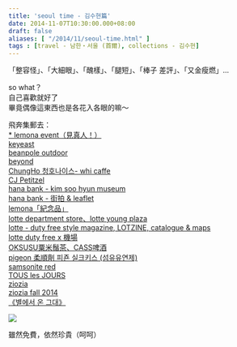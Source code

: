 ```yaml
---
title: 'seoul time - 김수현篇'
date: 2014-11-07T10:30:00.000+08:00
draft: false
aliases: [ "/2014/11/seoul-time.html" ]
tags : [travel - 남한・서울 (首爾), collections - 김수현]
---
```


「整容怪」、「大細眼」、「醜樣」、「腿短」、「棒子 差評」、「又金瘦燃」...  
  
so what？  
自己喜歡就好了  
畢竟偶像這東西也是各花入各眼的嘛～  
  
飛奔集郵去：  
[\* lemona event（見真人！）](http://www.hidie.net/2014/10/seoul-time-lemona-event.html)  
[keyeast](http://www.hidie.net/2014/10/seoul-time-keyeast.html)  
[beanpole outdoor](http://www.hidie.net/2014/10/seoul-time-beanpole-outdoor.html)  
[beyond](http://www.hidie.net/2014/10/seoul-time-beyond-15-seconds-with.html)  
[ChungHo 청호나이스- whi caffe](http://www.hidie.net/2014/10/seoul-time-chungho-whi-caffe.html)  
[CJ Petitzel](http://www.hidie.net/2014/11/seoul-time-cj-petitzel.html)  
[hana bank - kim soo hyun museum](http://www.hidie.net/2014/11/seoul-time-hana-bank-kim-soo-hyun-museum.html)  
[hana bank - 街拍 & leaflet](http://www.hidie.net/2014/11/seoul-time-hana-bank-leaflet.html)  
[lemona「紀念品」](http://www.hidie.net/2014/10/seoul-time-lemona.html)  
[lotte department store、lotte young plaza](http://www.hidie.net/2014/10/seoul-time-lotte-department-storelotte.html)  
[lotte - duty free style magazine, LOTZINE, catalogue & maps](http://www.hidie.net/2014/10/seoul-time-lotte-duty-free-style.html)  
[lotte duty free x 機場](http://www.hidie.net/2014/11/seoul-time-lotte-duty-free-x.html)  
[OKSUSU粟米鬚茶、CASS啤酒](http://www.hidie.net/2014/10/seoul-time-oksusucass.html)  
[pigeon 柔順劑 피죤 실크키스 (섬유유연제)](http://www.hidie.net/2014/11/seoul-time-pigeon.html)  
[samsonite red](http://www.hidie.net/2014/11/seoul-time-samsonite-red.html)  
[TOUS les JOURS](http://www.hidie.net/2014/10/seoul-time-tous-les-jours.html)  
[ziozia](http://www.hidie.net/2014/10/seoul-time-ziozia.html)  
[ziozia fall 2014](http://www.hidie.net/2014/10/seoul-time-ziozia-fall-2014.html)  
[《별에서 온 그대》](http://www.hidie.net/2014/10/seoul-time.html)  
  
  

[![](https://1.bp.blogspot.com/-WjcxpZZKEK8/XE20QenZ6zI/AAAAAAAAHtU/L4EPQBO2R8gKewvuTpJmArlkHqNvuCviwCLcBGAs/s640/15502185037_108e25776a_z.jpg)](https://1.bp.blogspot.com/-WjcxpZZKEK8/XE20QenZ6zI/AAAAAAAAHtU/L4EPQBO2R8gKewvuTpJmArlkHqNvuCviwCLcBGAs/s1600/15502185037_108e25776a_z.jpg)

雖然免費，依然珍貴（呵呵）